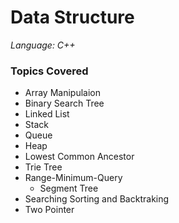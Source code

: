 # Data Structure

*Language: C++*

### Topics Covered
- Array Manipulaion	
- Binary Search Tree
- Linked List	
- Stack
- Queue
- Heap
- Lowest Common Ancestor
- Trie Tree 
- Range-Minimum-Query	
  - Segment Tree
- Searching Sorting and Backtraking
- Two Pointer
